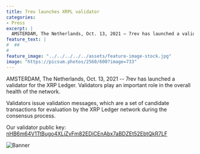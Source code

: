 ```yaml
---
title: 7rev launches XRPL validator
categories:
- Press
excerpt: |
  AMSTERDAM, The Netherlands, Oct. 13, 2021 – 7rev has launched a validator for the XRP Ledger. Validators play an important role in the overall health of the network.
feature_text: |
#  ##
#  
feature_image: "../../../../../assets/feature-image-stock.jpg"
image: "https://picsum.photos/2560/600?image=733"
---
```


AMSTERDAM, The Netherlands, Oct. 13, 2021 -- 7rev has launched a validator for the XRP Ledger. Validators play an important role in the overall health of the network.

Validators issue validation messages, which are a set of candidate transactions for evaluation by the XRP Ledger network during the consensus process.

<div>Our validator public key:</div>
<div style="overflow-x: auto; width:100%">
<a href="https://livenet.xrpl.org/validators/nHB6m64V1TtBugo4XLjZvFm82EDiCEnAbx7aBDZEt52EbtQkR7LF" target="_blank">nHB6m64V1TtBugo4XLjZvFm82EDiCEnAbx7aBDZEt52EbtQkR7LF</a>
</div>

![Banner](../../../../../assets/xrpl-validator-press-release.jpg)
